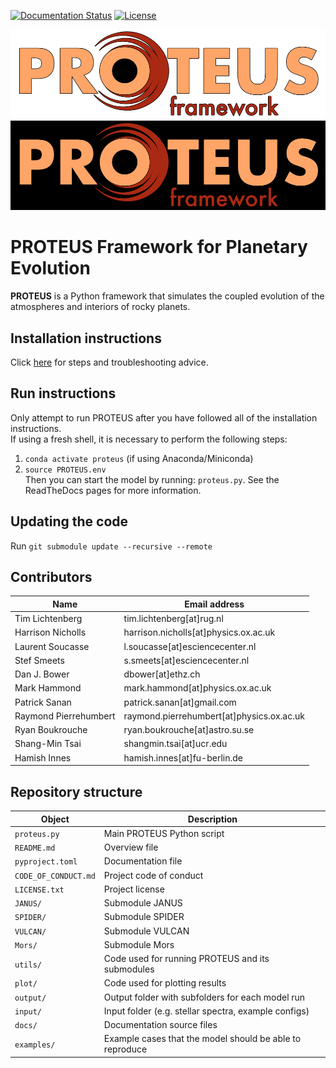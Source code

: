[![Documentation Status](https://readthedocs.org/projects/proteus-code/badge/?version=latest)](https://proteus-code.readthedocs.io/en/latest/?badge=latest) 
[![License](https://img.shields.io/badge/License-Apache_2.0-blue.svg)](https://opensource.org/licenses/Apache-2.0)

![PROTEUS banner](https://raw.githubusercontent.com/FormingWorlds/PROTEUS/mkdocs/docs/images/PROTEUS_white.png#gh-light-mode-only)
![PROTEUS banner](https://raw.githubusercontent.com/FormingWorlds/PROTEUS/mkdocs/docs/images/PROTEUS_black.png#gh-dark-mode-only)

# PROTEUS Framework for Planetary Evolution

**PROTEUS** is a Python framework that simulates the coupled evolution
of the atmospheres and interiors of rocky planets.

## Installation instructions   

Click [here](https://proteus-code.readthedocs.io/en/latest/installation.html) for steps and troubleshooting advice.

## Run instructions

Only attempt to run PROTEUS after you have followed all of the installation instructions.    
If using a fresh shell, it is necessary to perform the following steps:     
1. `conda activate proteus` (if using Anaconda/Miniconda)     
2. `source PROTEUS.env`      
Then you can start the model by running: `proteus.py`. See the ReadTheDocs pages for more information.    

## Updating the code

Run `git submodule update --recursive --remote`

## Contributors

| Name  | Email address |
| -     | -             |
Tim Lichtenberg         | tim.lichtenberg[at]rug.nl | 
Harrison Nicholls       | harrison.nicholls[at]physics.ox.ac.uk |
Laurent Soucasse        | l.soucasse[at]esciencecenter.nl |
Stef Smeets             | s.smeets[at]esciencecenter.nl |
Dan J. Bower            | dbower[at]ethz.ch |
Mark Hammond            | mark.hammond[at]physics.ox.ac.uk |
Patrick Sanan           | patrick.sanan[at]gmail.com |
Raymond Pierrehumbert   | raymond.pierrehumbert[at]physics.ox.ac.uk |
Ryan Boukrouche         | ryan.boukrouche[at]astro.su.se |
Shang-Min Tsai          | shangmin.tsai[at]ucr.edu |
Hamish Innes            | hamish.innes[at]fu-berlin.de |

## Repository structure

| Object                | Description                                               |
| -                     | -                                                         |
| `proteus.py`          | Main PROTEUS Python script                                |
| `README.md`           | Overview file                                             |
| `pyproject.toml`	    | Documentation file                                        |
| `CODE_OF_CONDUCT.md`	| Project code of conduct                                   |
| `LICENSE.txt`         | Project license                                           |
| `JANUS/`              | Submodule JANUS                                          |
| `SPIDER/`             | Submodule SPIDER                                          |
| `VULCAN/`             | Submodule VULCAN                                          |
| `Mors/`               | Submodule Mors                                            |
| `utils/`              | Code used for running PROTEUS and its submodules          |
| `plot/`               | Code used for plotting results                            |
| `output/`             | Output folder with subfolders for each model run          |
| `input/`              | Input folder (e.g. stellar spectra, example configs)      |
| `docs/`			    | Documentation source files                                |
| `examples/`           | Example cases that the model should be able to reproduce     |
